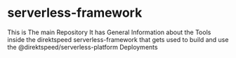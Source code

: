 # serverless-framework
This is The main Repository It has General Information about the Tools inside the direktspeed serverless-framework that gets used to build and use the @direktspeed/serverless-platform Deployments
